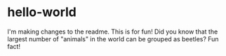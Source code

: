 # hello-world

I'm making changes to the readme. This is for fun! Did you know that the largest number of "animals" in the world can be grouped as beetles? Fun fact!
